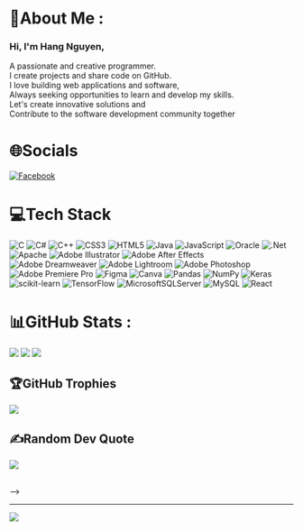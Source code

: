 # 💫About Me :
### Hi, I'm Hang Nguyen,  </br>
A passionate and creative programmer. </br>
I create projects and share code on GitHub.  </br>
I love building web applications and software,  </br>
Always seeking opportunities to learn and develop my skills.  </br>
Let's create innovative solutions and  </br>
Contribute to the software development community together </br>

# 🌐Socials
[![Facebook](https://img.shields.io/badge/Facebook-%231877F2.svg?logo=Facebook&logoColor=white)](https://facebook.com/thaotran.a.10) 

# 💻Tech Stack
![C](https://img.shields.io/badge/c-%2300599C.svg?style=plastic&logo=c&logoColor=white) ![C#](https://img.shields.io/badge/c%23-%23239120.svg?style=plastic&logo=c-sharp&logoColor=white) ![C++](https://img.shields.io/badge/c++-%2300599C.svg?style=plastic&logo=c%2B%2B&logoColor=white) ![CSS3](https://img.shields.io/badge/css3-%231572B6.svg?style=plastic&logo=css3&logoColor=white) ![HTML5](https://img.shields.io/badge/html5-%23E34F26.svg?style=plastic&logo=html5&logoColor=white) ![Java](https://img.shields.io/badge/java-%23ED8B00.svg?style=plastic&logo=java&logoColor=white) ![JavaScript](https://img.shields.io/badge/javascript-%23323330.svg?style=plastic&logo=javascript&logoColor=%23F7DF1E) ![Oracle](https://img.shields.io/badge/Oracle-F80000?style=plastic&logo=oracle&logoColor=white) ![.Net](https://img.shields.io/badge/.NET-5C2D91?style=plastic&logo=.net&logoColor=white) ![Apache](https://img.shields.io/badge/apache-%23D42029.svg?style=plastic&logo=apache&logoColor=white) ![Adobe Illustrator](https://img.shields.io/badge/adobeillustrator-%23FF9A00.svg?style=plastic&logo=adobeillustrator&logoColor=white) ![Adobe After Effects](https://img.shields.io/badge/Adobe%20After%20Effects-9999FF.svg?style=plastic&logo=Adobe%20After%20Effects&logoColor=white) ![Adobe Dreamweaver](https://img.shields.io/badge/Adobe%20Dreamweaver-FF61F6.svg?style=plastic&logo=Adobe%20Dreamweaver&logoColor=white) ![Adobe Lightroom](https://img.shields.io/badge/Adobe%20Lightroom-31A8FF.svg?style=plastic&logo=Adobe%20Lightroom&logoColor=white) ![Adobe Photoshop](https://img.shields.io/badge/adobephotoshop-%2331A8FF.svg?style=plastic&logo=adobephotoshop&logoColor=white) ![Adobe Premiere Pro](https://img.shields.io/badge/Adobe%20Premiere%20Pro-9999FF.svg?style=plastic&logo=Adobe%20Premiere%20Pro&logoColor=white) 	![Figma](https://img.shields.io/badge/figma-%23F24E1E.svg?style=plastic&logo=figma&logoColor=white) ![Canva](https://img.shields.io/badge/Canva-%2300C4CC.svg?style=plastic&logo=Canva&logoColor=white) ![Pandas](https://img.shields.io/badge/pandas-%23150458.svg?style=plastic&logo=pandas&logoColor=white) ![NumPy](https://img.shields.io/badge/numpy-%23013243.svg?style=plastic&logo=numpy&logoColor=white) ![Keras](https://img.shields.io/badge/Keras-%23D00000.svg?style=plastic&logo=Keras&logoColor=white) ![scikit-learn](https://img.shields.io/badge/scikit--learn-%23F7931E.svg?style=plastic&logo=scikit-learn&logoColor=white) ![TensorFlow](https://img.shields.io/badge/TensorFlow-%23FF6F00.svg?style=plastic&logo=TensorFlow&logoColor=white) ![MicrosoftSQLServer](https://img.shields.io/badge/Microsoft%20SQL%20Sever-CC2927?style=plastic&logo=microsoft%20sql%20server&logoColor=white) ![MySQL](https://img.shields.io/badge/mysql-%2300f.svg?style=plastic&logo=mysql&logoColor=white) ![React](https://img.shields.io/badge/react-%2320232a.svg?style=plastic&logo=react&logoColor=%2361DAFB)
</br>
# 📊GitHub Stats :
![](https://github-readme-stats.vercel.app/api?username=hieuthao09&theme=omni&hide_border=false&include_all_commits=true&count_private=false)
![](https://github-readme-streak-stats.herokuapp.com/?user=hieuthao09&theme=omni&hide_border=false)
![](https://github-readme-stats.vercel.app/api/top-langs/?username=hieuthao09&theme=omni&hide_border=false&include_all_commits=true&count_private=false&layout=compact)

## 🏆GitHub Trophies
![](https://github-trophies.vercel.app/?username=hieuthao09&theme=chalk&no-frame=false&no-bg=true&margin-w=4)

## ✍️Random Dev Quote
![](https://quotes-github-readme.vercel.app/api?type=horizontal&theme=radical)

<!--# My external awards
 <div style="width:100px; display:inline-block; vertical-align:middle; margin-right:10px;">
   <!--<img src="./1.jpg" height="250px" width="400px" style="float:left;">-->
  <!--<img src="./4.jpg" height="250px" width="400px"   style="float:left;">-->
 
</div>
</br>
<!--<div style="width:100px; display:block; vertical-align:middle; margin:auto; ">
  <!--<img src="./5.jpg" height="350px" width="400px" style="margin: auto" >-->
</div>-->

---
[![](https://visitcount.itsvg.in/api?id=hieuthao09&icon=5&color=4)](https://visitcount.itsvg.in)
